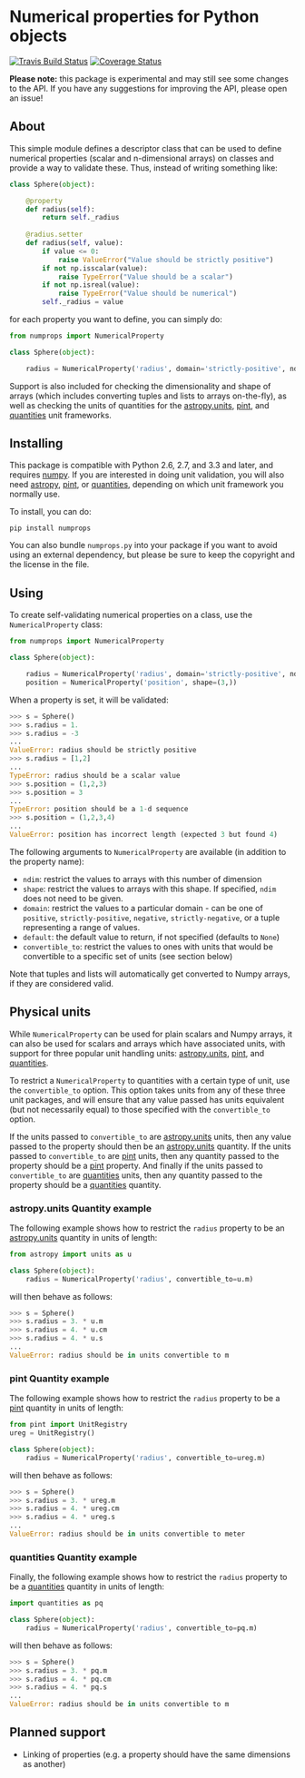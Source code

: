 Numerical properties for Python objects
=======================================

[![Travis Build Status](https://travis-ci.org/astrofrog/numprops.svg?branch=master)](https://travis-ci.org/astrofrog/numprops) [![Coverage Status](https://coveralls.io/repos/astrofrog/numprops/badge.svg)](https://coveralls.io/r/astrofrog/numprops)

**Please note:** this package is experimental and may still see some changes to the API. If you have any suggestions for improving the API, please open an issue!

About
-----

This simple module defines a descriptor class that can be used to define
numerical properties (scalar and n-dimensional arrays) on classes and provide a
way to validate these. Thus, instead of writing something like:

```python
class Sphere(object):

    @property
    def radius(self):
        return self._radius
        
    @radius.setter
    def radius(self, value):
        if value <= 0:
            raise ValueError("Value should be strictly positive")
        if not np.isscalar(value):
            raise TypeError("Value should be a scalar")
        if not np.isreal(value):
            raise TypeError("Value should be numerical")
        self._radius = value
```

for each property you want to define, you can simply do:

```python
from numprops import NumericalProperty

class Sphere(object):

    radius = NumericalProperty('radius', domain='strictly-positive', ndim=0)
```

Support is also included for checking the dimensionality and shape of arrays
(which includes converting tuples and lists to arrays on-the-fly), as well as
checking the units of quantities for the
[astropy.units](docs.astropy.org/en/stable/units/),
[pint](http://pint.readthedocs.org/), and
[quantities](https://pythonhosted.org/quantities/) unit frameworks.

Installing
----------

This package is compatible with Python 2.6, 2.7, and 3.3 and later, and
requires [numpy](http://www.numpy.org). If you are interested in doing unit validation, you will also need
[astropy](docs.astropy.org/en/stable/units/),
[pint](http://pint.readthedocs.org/), or
[quantities](https://pythonhosted.org/quantities/), depending on which unit
framework you normally use.

To install, you can do:

    pip install numprops

You can also bundle ``numprops.py`` into your package if you want to avoid
using an external dependency, but please be sure to keep the copyright and the
license in the file.

Using
-----

To create self-validating numerical properties on a class, use the
``NumericalProperty`` class:

```python
from numprops import NumericalProperty

class Sphere(object):

    radius = NumericalProperty('radius', domain='strictly-positive', ndim=0)
    position = NumericalProperty('position', shape=(3,))
```
        
When a property is set, it will be validated:

```python
>>> s = Sphere()
>>> s.radius = 1.
>>> s.radius = -3
...
ValueError: radius should be strictly positive
>>> s.radius = [1,2]
...
TypeError: radius should be a scalar value
>>> s.position = (1,2,3)
>>> s.position = 3
...
TypeError: position should be a 1-d sequence
>>> s.position = (1,2,3,4)
...
ValueError: position has incorrect length (expected 3 but found 4)
```

The following arguments to ``NumericalProperty`` are available (in addition to the property name):

* ``ndim``: restrict the values to arrays with this number of dimension
* ``shape``: restrict the values to arrays with this shape. If specified, ``ndim`` does not need to be given.
* ``domain``: restrict the values to a particular domain - can be one of ``positive``, ``strictly-positive``, ``negative``, ``strictly-negative``, or a tuple representing a range of values.
* ``default``: the default value to return, if not specified (defaults to ``None``)
* ``convertible_to``: restrict the values to ones with units that would be convertible to a specific set of units (see section below)

Note that tuples and lists will automatically get converted to Numpy arrays, if they are considered valid.

Physical units
--------------

While ``NumericalProperty`` can be used for plain scalars and Numpy arrays, it
can also be used for scalars and arrays which have associated units, with support for three
popular unit handling units:
[astropy.units](docs.astropy.org/en/stable/units/),
[pint](http://pint.readthedocs.org/), and
[quantities](https://pythonhosted.org/quantities/).

To restrict a ``NumericalProperty`` to quantities with a certain type of unit,
use the ``convertible_to`` option. This option takes units from any of these
three unit packages, and will ensure that any value passed has units equivalent
(but not necessarily equal) to those specified with the ``convertible_to``
option.

If the units passed to ``convertible_to`` are
[astropy.units](docs.astropy.org/en/stable/units/) units, then any value passed
to the property should then be an
[astropy.units](docs.astropy.org/en/stable/units/) quantity. If the units
passed to ``convertible_to`` are [pint](http://pint.readthedocs.org/) units,
then any quantity passed to the property should be a
[pint](http://pint.readthedocs.org/) property. And finally if the units passed
to ``convertible_to`` are [quantities](https://pythonhosted.org/quantities/)
units, then any quantity passed to the property should be a
[quantities](https://pythonhosted.org/quantities/) quantity.

### astropy.units Quantity example

The following example shows how to restrict the ``radius`` property to be an
[astropy.units](docs.astropy.org/en/stable/units/) quantity in units of length:

```python
from astropy import units as u

class Sphere(object):
    radius = NumericalProperty('radius', convertible_to=u.m)
```

will then behave as follows:

```python
>>> s = Sphere()
>>> s.radius = 3. * u.m
>>> s.radius = 4. * u.cm
>>> s.radius = 4. * u.s
...
ValueError: radius should be in units convertible to m
```

### pint Quantity example

The following example shows how to restrict the ``radius`` property to be a
[pint](http://pint.readthedocs.org/) quantity in units of length:

```python
from pint import UnitRegistry
ureg = UnitRegistry()

class Sphere(object):
    radius = NumericalProperty('radius', convertible_to=ureg.m)
```

will then behave as follows:

```python
>>> s = Sphere()
>>> s.radius = 3. * ureg.m
>>> s.radius = 4. * ureg.cm
>>> s.radius = 4. * ureg.s
...
ValueError: radius should be in units convertible to meter
```

### quantities Quantity example

Finally, the following example shows how to restrict the ``radius`` property to
be a [quantities](https://pythonhosted.org/quantities/) quantity in units of length:

```python
import quantities as pq

class Sphere(object):
    radius = NumericalProperty('radius', convertible_to=pq.m)
```

will then behave as follows:

```python
>>> s = Sphere()
>>> s.radius = 3. * pq.m
>>> s.radius = 4. * pq.cm
>>> s.radius = 4. * pq.s
...
ValueError: radius should be in units convertible to m
```

Planned support
---------------

* Linking of properties (e.g. a property should have the same dimensions as another)
